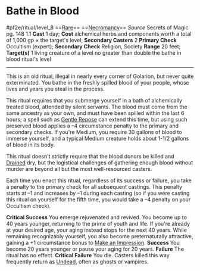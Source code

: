 # Bathe in Blood
#pf2e/ritual/level_8
==[Rare](../../../rules/traits/rare.md)== ==[Necromancy](../../../rules/traits/necromancy.md)==
*Source* Secrets of Magic pg. 148 1.1
**Cast** 1 day; **Cost** alchemical herbs and components worth a total of 1,000 gp × the target's level; **Secondary Casters** 2
**Primary Check** Occultism (expert); **Secondary Check** Religion, Society
**Range** 20 feet; **Target(s)** 1 living creature of a level no greater than double the bathe in blood ritual's level

---
This is an old ritual, illegal in nearly every corner of Golarion, but never quite exterminated. You bathe in the freshly spilled blood of your people, whose lives and years you steal in the process.

This ritual requires that you submerge yourself in a bath of alchemically treated blood, attended by silent servants. The blood must come from the same ancestry as your own, and must have been spilled within the last 6 hours; a spell such as [Gentle Repose](../../Arcane_Tradition/Level%202/Gentle%20Repose.md) can extend this time, but using such preserved blood applies a –4 circumstance penalty to the primary and secondary checks. If you're Medium, you require 30 gallons of blood to immerse yourself, and a typical Medium creature holds about 1-1/2 gallons of blood in its body.

This ritual doesn't strictly require that the blood donors be killed and [Drained](../../../Conditions/Drained.md) dry, but the logistical challenges of gathering enough blood without murder are beyond all but the most well-resourced casters.

Each time you enact this ritual, regardless of its success or failure, you take a penalty to the primary check for all subsequent castings. This penalty starts at –1 and increases by –1 during each casting (so if you were casting this ritual on yourself for the fifth time, you would take a –4 penalty on your Occultism check).

**Critical Success** You emerge rejuvenated and revived. You become up to 40 years younger, returning to the prime of youth and life. If you're already at your desired age, your aging instead stops for the next 40 years. While remaining recognizably yourself, you also become preternaturally attractive, gaining a +1 circumstance bonus to [Make an Impression](../../../Rules/Actions/Make%20an%20Impression.md).
**Success** You become 20 years younger or pause your aging for 20 years.
**Failure** The ritual has no effect.
**Critical Failure** You die. Casters killed this way frequently return as [Undead](../../../rules/traits/undead.md), often as ghosts or vampires.